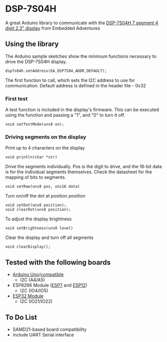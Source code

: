 # DSP-7S04H

A great Arduino library to communicate with the [DSP-7S04H 7 segment 4 digit 2.3" display](http://www.embeddedadventures.com/4_digit_7_segment_led_display_dsp-7s04h-red.html) from Embedded Adventures

## Using the library ##

The Arduino sample sketches show the minimum functions necessary to drive the DSP-7S04H display.

	dsp7s04h.setAddress(EA_DSP7S04_ADDR_DEFAULT);

The first function to call, which sets the I2C address to use for communication. Default address is defined in the header file - 0x32

### First test ###

A test function is included in the display's firmware. This can be executed using the function and passing a "1", and "0" to turn it off.

	void setTestMode(uns8 on);

### Driving segments on the display ###

Print up to 4 characters on the display

	void println(char *str)

Drive the segments individually. Pos is the digit to drive, and the 16-bit data is for the individual segments themselves. Check the datasheet for the mapping of bits to segments.

	void setRaw(uns8 pos, uns16 data)


Turn on/off the dot at position *position*

	void setDot(uns8 position);
	void clearDot(uns8 position);

To adjust the display brightness
	
	void setBrightness(uns8 level)

Clear the display and turn off all segments

	void clearDisplay();

## Tested with the following boards ##
- <a href="http://www.embeddedadventures.com/arduno_uno_PLT-AUNO.html">Arduino Uno</a>/<a href="http://www.embeddedadventures.com/arduno_uno_plt-auno3-cm.html">compatible</a>
	- I2C (A4/A5)
- ESP8266 Module (<a href="http://www.embeddedadventures.com/esp8266_wifi_module_wrl-esp7.html">ESP7</a> and <a href="http://www.embeddedadventures.com/esp8266_wifi_module_wrl-esp12e.html">ESP12</a>)
	- I2C (IO4/IO5)
- <a href="http://www.embeddedadventures.com/esp32_development_platform_PLT-ESP32-01.html">ESP32 Module</a>
	- I2C (IO21/IO22)

## To Do List ##
- SAMD21-based board compatibility
- include UART Serial interface
